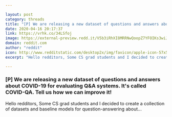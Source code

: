 ```yaml
---

layout: post
category: threads
title: "[P] We are releasing a new dataset of questions and answers about COVID-19 for evaluating Q&amp;A systems. It's called COVID-QA. Tell us how we can improve it!"
date: 2020-04-16 20:17:37
link: https://vrhk.co/34LSfoj
image: https://external-preview.redd.it/V5b3iRhXI8MRRNwQoopZ7YFOIKs3wiJFmW1mSLRRBXo.jpg?width=1200&height=628.272251309&auto=webp&crop=1200:628.272251309,smart&s=4881ea405f37f3d429442cf59ba239786421bff2
domain: reddit.com
author: "reddit"
icon: http://www.redditstatic.com/desktop2x/img/favicon/apple-icon-57x57.png
excerpt: "Hello redditors, Some CS grad students and I decided to create a collection of datasets and baseline models for question-answering about..."

---
```


### [P] We are releasing a new dataset of questions and answers about COVID-19 for evaluating Q&amp;A systems. It's called COVID-QA. Tell us how we can improve it!

Hello redditors, Some CS grad students and I decided to create a collection of datasets and baseline models for question-answering about...